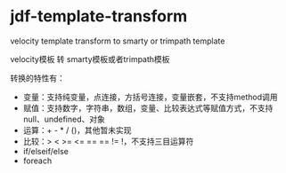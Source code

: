# jdf-template-transform
velocity template transform to smarty or trimpath template

velocity模板 转 smarty模板或者trimpath模板

转换的特性有：
* 变量：支持纯变量，点连接，方括号连接，变量嵌套，不支持method调用
* 赋值：支持数字，字符串，数组，变量、比较表达式等赋值方式，不支持null、undefined、对象
* 运算：+ - * / ()，其他暂未实现
* 比较：> < >= <= == == != !，不支持三目运算符
* if/elseif/else
* foreach